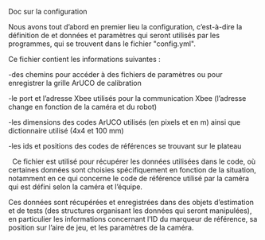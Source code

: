 [order]:       # (1)
[title]:       # (Configuration)
[description]: # (Documentation sur la configuration)

Doc sur la configuration
  
Nous avons tout d’abord en premier lieu la configuration, c’est-à-dire la définition de et données et paramètres qui seront utilisés par les programmes, qui se trouvent dans le fichier "config.yml".

Ce fichier contient les informations suivantes :

-des chemins pour accéder à des fichiers de paramètres ou pour enregistrer la grille ArUCO de calibration
  
-le port et l’adresse Xbee utilisés pour la communication Xbee (l’adresse change en fonction de la caméra et du robot)
  
-les dimensions des codes ArUCO utilisés (en pixels et en m) ainsi que dictionnaire utilisé (4x4 et 100 mm)
  
-les ids et positions des codes de références se trouvant sur le plateau
  
&nbsp;
Ce fichier est utilisé pour récupérer les données utilisées dans le code, où certaines données sont choisies spécifiquement en fonction de la situation, notamment en ce qui concerne le code de référence utilisé par la caméra qui est défini selon la caméra et l’équipe.

Ces données sont récupérées et enregistrées dans des objets d’estimation et de tests (des structures organisant les données qui seront manipulées), en particulier les informations concernant l’ID du marqueur de référence, sa position sur l’aire de jeu, et les paramètres de la caméra.
  
